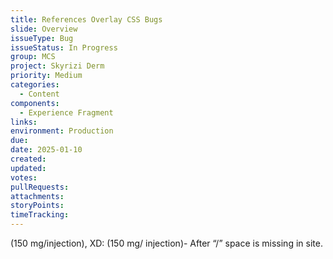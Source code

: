 ```yaml
---
title: References Overlay CSS Bugs
slide: Overview
issueType: Bug
issueStatus: In Progress
group: MCS
project: Skyrizi Derm
priority: Medium
categories:
  - Content
components:
  - Experience Fragment
links:
environment: Production
due:
date: 2025-01-10
created:
updated:
votes:
pullRequests:
attachments:
storyPoints:
timeTracking:
---
```


 (150 mg/injection), XD: (150 mg/ injection)- After “/” space is missing in site.
